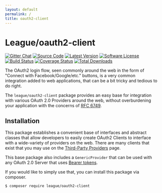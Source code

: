 ```yaml
---
layout: default
permalink: /
title: oauth2-client
---
```


League/oauth2-client
======================

[![Gitter Chat](https://img.shields.io/badge/gitter-join_chat-brightgreen.svg?style=flat-square)](https://gitter.im/thephpleague/oauth2-client)
[![Source Code](https://img.shields.io/badge/source-thephpleague/oauth2--client-blue.svg?style=flat-square)](https://github.com/thephpleague/oauth2-client)
[![Latest Version](https://img.shields.io/github/release/thephpleague/oauth2-client.svg?style=flat-square)](https://github.com/thephpleague/oauth2-client/releases)
[![Software License](https://img.shields.io/badge/license-MIT-brightgreen.svg?style=flat-square)](https://github.com/thephpleague/oauth2-client/blob/master/LICENSE)
[![Build Status](https://img.shields.io/travis/thephpleague/oauth2-client/master.svg?style=flat-square)](https://travis-ci.org/thephpleague/oauth2-client)
[![Coverage Status](https://img.shields.io/coveralls/thephpleague/oauth2-client/master.svg?style=flat-square)](https://coveralls.io/r/thephpleague/oauth2-client?branch=master)
[![Total Downloads](https://img.shields.io/packagist/dt/league/oauth2-client.svg?style=flat-square)](https://packagist.org/packages/league/oauth2-client)

The OAuth2 login flow, seen commonly around the web in the form of "Connect with Facebook/Google/etc." buttons, is a very
common integration added to web applications, that can be a bit tricky and tedious to do right.

The `league/oauth2-client` package provides an easy base for integration with various OAuth 2.0 Providers around the web,
without overburdening your application with the concerns of [RFC 6749](http://tools.ietf.org/html/rfc6749).

Installation
-------------

This package establishes a convenient base of interfaces and abstract classes that allow developers to easily create
OAuth2 Clients to interface with a wide-variety of providers on the web. There are many clients that exist that you may
use on the [Third-Party Providers](/providers/thirdparty) page.

This base package also includes a `GenericProvider` that can be used with any OAuth 2.0 Server that uses [Bearer tokens](http://tools.ietf.org/html/rfc6750).

If you would like to simply use that, you can install this package via composer.

~~~ bash
$ composer require league/oauth2-client
~~~


